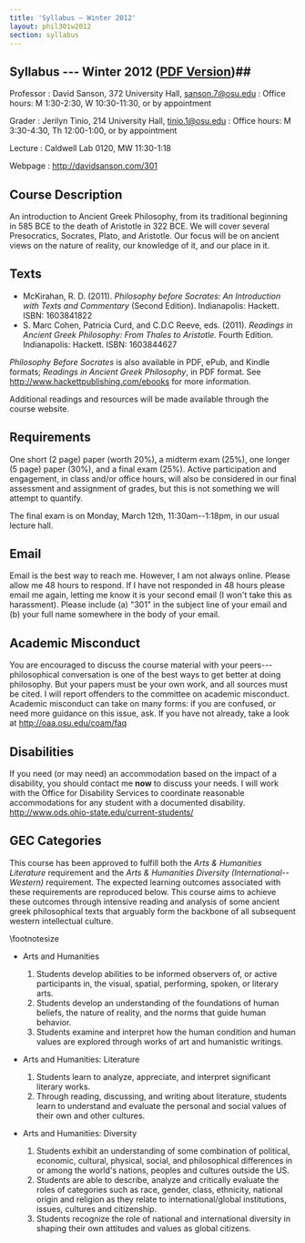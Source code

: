```yaml
---
title: 'Syllabus — Winter 2012'
layout: phil301w2012
section: syllabus
---
```


## Syllabus --- Winter 2012 ([PDF Version](syllabus.pdf))##

Professor
:	David Sanson, 372 University Hall, <sanson.7@osu.edu>
:   Office hours: M 1:30-2:30, W 10:30-11:30, or by appointment

Grader
:	Jerilyn Tinio, 214 University Hall, <tinio.1@osu.edu>
:   Office hours: M 3:30-4:30, Th 12:00-1:00, or by appointment

Lecture
:   Caldwell Lab 0120, MW 11:30-1:18

Webpage
:	<http://davidsanson.com/301>

<p>

## Course Description ##

An introduction to Ancient Greek Philosophy, from its traditional beginning in 585 BCE to the death of Aristotle in 322 BCE. We will cover several Presocratics, Socrates, Plato, and Aristotle. Our focus will be on ancient views on the nature of reality, our knowledge of it, and our place in it. 

## Texts ##

+ McKirahan, R. D. (2011). *Philosophy before Socrates: An Introduction with Texts and Commentary* (Second Edition). Indianapolis: Hackett. ISBN: 1603841822
+ S. Marc Cohen, Patricia Curd, and C.D.C Reeve, eds. (2011). *Readings in Ancient Greek Philosophy: From Thales to Aristotle.* Fourth Edition. Indianapolis: Hackett. ISBN: 1603844627

*Philosophy Before Socrates* is also available in PDF, ePub, and Kindle formats; *Readings in Ancient Greek Philosophy*, in PDF format. See <http://www.hackettpublishing.com/ebooks> for more information.

Additional readings and resources will be made available through the course website.

## Requirements ##

One short (2 page) paper (worth 20%), a midterm exam (25%), one longer (5 page) paper (30%), and a final exam (25%). Active participation and engagement, in class and/or office hours, will also be considered in our final assessment and assignment of grades, but this is not something we will attempt to quantify.

The final exam is on Monday, March 12th, 11:30am--1:18pm, in our usual lecture hall.

## Email ##

Email is the best way to reach me. However, I am not always online. Please allow me 48 hours to respond. If I have not responded in 48 hours please email me again, letting me know it is your second email (I won't take this as harassment). Please include (a) "301" in the subject line of your email and (b) your full name somewhere in the body of your email.

## Academic Misconduct ##

You are encouraged to discuss the course material with your peers---philosophical conversation is one of the best ways to get better at doing philosophy. But your papers must be your own work, and all sources must be cited. I will report offenders to the committee on academic misconduct. Academic misconduct can take on many forms: if you are confused, or need more guidance on this issue, ask. If you have not already, take a look at <http://oaa.osu.edu/coam/faq>

## Disabilities ##

If you need (or may need) an accommodation based on the impact of a disability, you should contact me **now** to discuss your needs. I will work with the Office for Disability Services to coordinate reasonable accommodations for any student with a documented disability. <http://www.ods.ohio-state.edu/current-students/>

## GEC Categories ##

This course has been approved to fulfill both the *Arts & Humanities Literature* requirement and the *Arts & Humanities Diversity (International--Western)* requirement. The expected learning outcomes associated with these requirements are reproduced below. This course aims to achieve these outcomes through intensive reading and analysis of some ancient greek philosophical texts that arguably form the backbone of all subsequent western intellectual culture. 

\footnotesize

+   Arts and Humanities
	1.   Students develop abilities to be informed observers of, or active participants in, the visual, spatial, performing, spoken, or literary arts.
	2.   Students develop an understanding of the foundations of human beliefs, the nature of reality, and the norms that guide human behavior.
	3.   Students examine and interpret how the human condition and human values are explored through works of art and humanistic writings.

+   Arts and Humanities: Literature
	1.   Students learn to analyze, appreciate, and interpret significant literary works.
	2.   Through reading, discussing, and writing about literature, students learn to understand and evaluate the personal and social values of their own and other cultures.

+   Arts and Humanities: Diversity
	1.  Students exhibit an understanding of some combination of political, economic, cultural, physical, social, and philosophical differences in or among the world's nations, peoples and cultures outside the US.
	2.  Students are able to describe, analyze and critically evaluate the roles of categories such as race, gender, class, ethnicity, national origin and religion as they relate to international/global institutions, issues, cultures and citizenship.
	3.  Students recognize the role of national and international diversity in shaping their own attitudes and values as global citizens.

